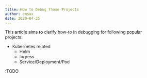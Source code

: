 ```yaml
---
title: How to Debug Those Projects
author: cmsax
date: 2020-04-25
---
```


This article aims to clarify how-to in debugging for following popular projects:

- Kubernetes related
  - Helm
  - Ingress
  - Service/Deployment/Pod



:TODO





